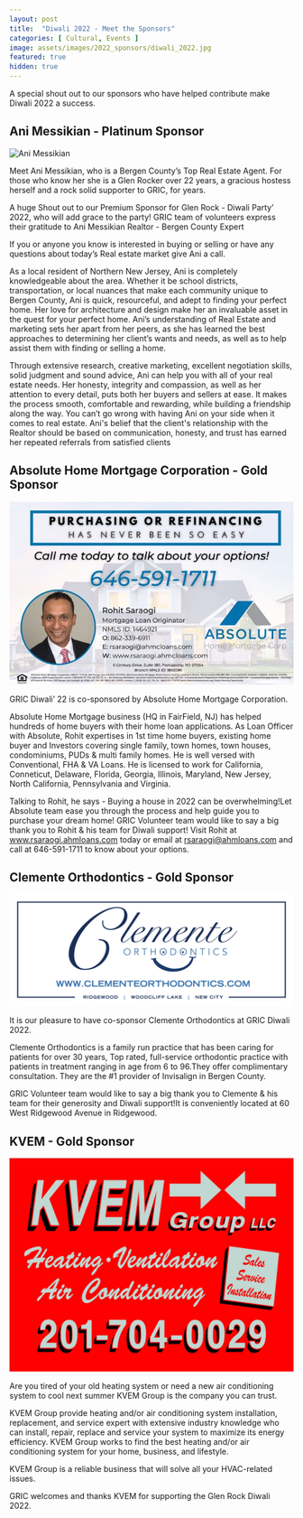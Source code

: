 ```yaml
---
layout: post
title:  "Diwali 2022 - Meet the Sponsors"
categories: [ Cultural, Events ]
image: assets/images/2022_sponsors/diwali_2022.jpg
featured: true
hidden: true
---
```


A special shout out to our sponsors who have helped contribute make Diwali 2022 a success.

## Ani Messikian - Platinum Sponsor

![Ani Messikian](/assets/images/2022_sponsors/ani_compass.png)

Meet Ani Messikian, who is a Bergen County’s Top Real Estate Agent. For those who know her she is a Glen Rocker over 22 years, a gracious hostess herself and a rock solid supporter to GRIC, for years.

A huge Shout out to our Premium Sponsor for Glen Rock - Diwali Party’ 2022, who will add grace to the party! GRIC team of volunteers express their gratitude to Ani Messikian Realtor - Bergen County Expert

If you or anyone you know is interested in buying or selling or have any questions about today’s Real estate market give Ani a call.

As a local resident of Northern New Jersey, Ani is completely knowledgeable about the area. Whether it be school districts, transportation, or local nuances that make each community unique to Bergen County, Ani is quick, resourceful, and adept to finding your perfect home. Her love for architecture and design make her an invaluable asset in the quest for your perfect home. Ani’s understanding of Real Estate and marketing sets her apart from her peers, as she has learned the best approaches to determining her client’s wants and needs, as well as to help assist them with finding or selling a home. 

Through extensive research, creative marketing, excellent negotiation skills, solid judgment and sound advice, Ani can help you with all of your real estate needs. Her honesty, integrity and compassion, as well as her attention to every detail, puts both her buyers and sellers at ease. It makes the process smooth, comfortable and rewarding, while building a friendship along the way. You can’t go wrong with having Ani on your side when it comes to real estate. Ani's belief that the client's relationship with the Realtor should be based on communication, honesty, and trust has earned her repeated referrals from satisfied clients

## Absolute Home Mortgage Corporation - Gold Sponsor

![Rohit Saraogi](/assets/images/2022_sponsors/absolute_mortgage.jpg)

GRIC Diwali’ 22 is co-sponsored by Absolute Home Mortgage Corporation.

Absolute Home Mortgage business (HQ in FairField, NJ) has helped hundreds of home buyers with their home loan applications. As Loan Officer with Absolute, Rohit expertises in 1st time home buyers, existing home buyer and Investors covering single family, town homes, town houses, condominiums, PUDs & multi family homes. He is well versed with Conventional, FHA & VA Loans. He is licensed to work for California, Conneticut, Delaware, Florida, Georgia, Illinois, Maryland, New Jersey, North California, Pennsylvania and Virginia.

Talking to Rohit, he says - Buying a house in 2022 can be overwhelming!Let Absolute team ease you through the process and help guide you to purchase your dream home! GRIC Volunteer team would like to say a big thank you to Rohit & his team for Diwali support! Visit Rohit at www.rsaraogi.ahmloans.com today or email at rsaraogi@ahmloans.com and call at 646-591-1711 to know about your options.

## Clemente Orthodontics - Gold Sponsor

![Clemente Orthodontics](/assets/images/2022_sponsors/Clemente.png)

It is our pleasure to have co-sponsor Clemente  Orthodontics at GRIC Diwali 2022. 

Clemente Orthodontics is a family run practice that has been caring for patients for over 30 years, Top rated, full-service orthodontic practice with patients in treatment ranging in age from 6 to 96.They offer complimentary consultation. They are the #1 provider of Invisalign in Bergen County.

GRIC Volunteer team would like to say a big thank you to Clemente & his team for their generosity and Diwali support!It is conveniently located at 60 West Ridgewood Avenue in Ridgewood. 

## KVEM - Gold Sponsor

![KVEM](/assets/images/2022_sponsors/kvem.jpg)

Are you tired of your old heating system or need a new air conditioning system to cool next summer KVEM Group is the company you can trust.

KVEM Group provide heating and/or air conditioning system installation, replacement, and service expert with extensive industry knowledge who can install, repair, replace and service your system to maximize its energy efficiency. KVEM Group works to find the best heating and/or air conditioning system for your home, business, and lifestyle. 

KVEM Group is a reliable business that will solve all your HVAC-related issues.

GRIC welcomes and thanks KVEM for supporting the Glen Rock Diwali 2022.